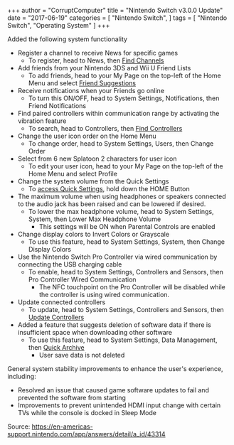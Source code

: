 +++
author = "CorruptComputer"
title = "Nintendo Switch v3.0.0 Update"
date = "2017-06-19"
categories = [
    "Nintendo Switch",
]
tags = [
    "Nintendo Switch",
    "Operating System"
]
+++

Added the following system functionality
* Register a channel to receive News for specific games
    * To register, head to News, then [Find Channels](https://en-americas-support.nintendo.com/app/answers/detail/a_id/26320)
* Add friends from your Nintendo 3DS and Wii U Friend Lists
    * To add friends, head to your My Page on the top-left of the Home Menu and select [Friend Suggestions](https://en-americas-support.nintendo.com/app/answers/detail/a_id/22326)
* Receive notifications when your Friends go online
    * To turn this ON/OFF, head to System Settings, Notifications, then Friend Notifications
* Find paired controllers within communication range by activating the vibration feature
    * To search, head to Controllers, then [Find Controllers](https://en-americas-support.nintendo.com/app/answers/detail/a_id/26319)
* Change the user icon order on the Home Menu
    * To change order, head to System Settings, Users, then Change Order
* Select from 6 new Splatoon 2 characters for user icon
    * To edit your user icon, head to your My Page on the top-left of the Home Menu and select Profile
* Change the system volume from the Quick Settings
    * To [access Quick Settings](https://en-americas-support.nintendo.com/app/answers/detail/a_id/22321), hold down the HOME Button
* The maximum volume when using headphones or speakers connected to the audio jack has been raised and can be lowered if desired.
    * To lower the max headphone volume, head to System Settings, System, then Lower Max Headphone Volume
        * This settings will be ON when Parental Controls are enabled
* Change display colors to Invert Colors or Grayscale
    * To use this feature, head to System Settings, System, then Change Display Colors
* Use the Nintendo Switch Pro Controller via wired communication by connecting the USB charging cable
    * To enable, head to System Settings, Controllers and Sensors, then Pro Controller Wired Communication
        * The NFC touchpoint on the Pro Controller will be disabled while the controller is using wired communication.
* Update connected controllers
    * To update, head to System Settings, Controllers and Sensors, then [Update Controllers](https://en-americas-support.nintendo.com/app/answers/detail/a_id/26321)
* Added a feature that suggests deletion of software data if there is insufficient space when downloading other software
    * To use this feature, head to System Settings, Data Management, then [Quick Archive](https://en-americas-support.nintendo.com/app/answers/detail/a_id/22333)
        * User save data is not deleted

General system stability improvements to enhance the user's experience, including:
* Resolved an issue that caused game software updates to fail and prevented the software from starting
* Improvements to prevent unintended HDMI input change with certain TVs while the console is docked in Sleep Mode

Source: https://en-americas-support.nintendo.com/app/answers/detail/a_id/43314